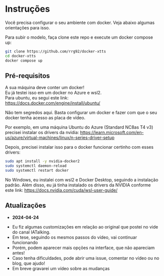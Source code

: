# Instruções

Você precisa configurar o seu ambiente com docker. Veja abaixo algumas orientações para isso.  

Para subir o modelo, faça clone este repo e execute um docker compose up:

```sh
git clone https://github.com/rrg92/docker-xtts
cd docker-xtts
docker compose up
```

## Pré-requisitos 

A sua máquina deve conter um docker!  
Eu já testei isso em um docker no Azure e wsl2.  
Para ubuntu, eu segui este link: https://docs.docker.com/engine/install/ubuntu/

Não tem segredos aqui. Basta configurar um docker e fazer com que o seu docker tenha acesso as placa de vídeo.  

Por exemplo, em uma máquina Ubuntu do Azure (Standard NC8as T4 v3) precisei instalar os drivers da nvidia: https://learn.microsoft.com/en-us/azure/virtual-machines/linux/n-series-driver-setup

Depois, precisei instalar isso para o docker funcionar certinho com esses drivers:
```sh
sudo apt install -y nvidia-docker2
sudo systemctl daemon-reload
sudo systemctl restart docker
```

No Windows, eu instalei com wsl2 e Docker Desktop, seguindo a instalação padrão.
Além disso, eu já tinha instalado os drivers da NVIDIA conforme este link: https://docs.nvidia.com/cuda/wsl-user-guide/



## Atualizações

* **2024-04-24**
- Eu fiz algumas customizações em relação ao original que postei no vide do canal IATalking.  
- Em tese, seguindo os mesmos passos do vídeo, vai continuar funcionando
- Porém, podem aparecer mais opções na interface, que não apareciam antes!
- Caso tenha dificuldades, pode abrir uma issue, comentar no vídeo ou no blog, que ajudo!
- Em breve gravarei um vídeo sobre as mudanças



